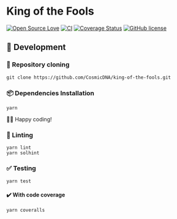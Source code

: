 # King of the Fools

[![Open Source Love](https://badges.frapsoft.com/os/v2/open-source.svg?v=103)](https://github.com/ellerbrock/open-source-badges/)
[![CI](https://github.com/CosmicDNA/king-of-the-fools/actions/workflows/CI.yaml/badge.svg)](https://github.com/CosmicDNA/king-of-the-fools/actions/workflows/CI.yaml)
[![Coverage Status](https://coveralls.io/repos/github/CosmicDNA/king-of-the-fools/badge.svg?branch=main)](https://coveralls.io/github/CosmicDNA/king-of-the-fools?branch=main)
[![GitHub license](https://img.shields.io/github/license/CosmicDNA/king-of-the-fools)](https://github.com/CosmicDNA/king-of-the-fools)

## 🚧 Development

### 🐑 Repository cloning
```terminal
git clone https://github.com/CosmicDNA/king-of-the-fools.git
```

### 📦 Dependencies Installation
```terminal
yarn
```

👨‍💻 Happy coding!

### 👕 Linting

```terminal
yarn lint
yarn solhint
```

### ✅ Testing

```terminal
yarn test
```

#### ✔️ With code coverage

```terminal
yarn coveralls
```